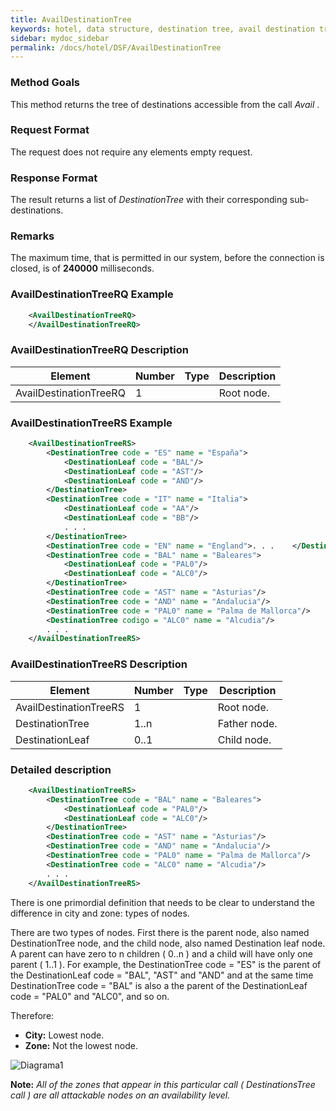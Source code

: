 ```yaml
---
title: AvailDestinationTree
keywords: hotel, data structure, destination tree, avail destination tree
sidebar: mydoc_sidebar
permalink: /docs/hotel/DSF/AvailDestinationTree
---
```




### Method Goals


This method returns the tree of destinations accessible from the call
*Avail* .



### Request Format


The request does not require any elements empty request.



### Response Format


The result returns a list of *DestinationTree* with their corresponding
sub-destinations.



### Remarks


The maximum time, that is permitted in our system, before the connection
is closed, is of **240000** milliseconds.



### AvailDestinationTreeRQ Example

~~~xml
    <AvailDestinationTreeRQ>
    </AvailDestinationTreeRQ>
~~~


### AvailDestinationTreeRQ Description




| **Element**		 | **Number** | **Type** | **Description** |
| ---------------------  | ---------- | -------- | --------------- |
| AvailDestinationTreeRQ | 1          |          | Root node.      |



### AvailDestinationTreeRS Example


~~~xml
    <AvailDestinationTreeRS>
        <DestinationTree code = "ES" name = "España">
            <DestinationLeaf code = "BAL"/>
            <DestinationLeaf code = "AST"/>
            <DestinationLeaf code = "AND"/>
        </DestinationTree>
        <DestinationTree code = "IT" name = "Italia">
            <DestinationLeaf code = "AA"/>
            <DestinationLeaf code = "BB"/>
            . . .
        </DestinationTree>
        <DestinationTree code = "EN" name = "England">. . .    </DestinationTree>
        <DestinationTree code = "BAL" name = "Baleares">
            <DestinationLeaf code = "PAL0"/>
            <DestinationLeaf code = "ALC0"/>
        </DestinationTree>
        <DestinationTree code = "AST" name = "Asturias"/>
        <DestinationTree code = "AND" name = "Andalucia"/>
        <DestinationTree code = "PAL0" name = "Palma de Mallorca"/>
        <DestinationTree codigo = "ALC0" name = "Alcudia"/>
        . . .
    </AvailDestinationTreeRS>
~~~


### AvailDestinationTreeRS Description




| **Element**			| **Number** | **Type** | **Description**	|
| ----------------------------- | ---------- | -------- | --------------------- |
| AvailDestinationTreeRS	| 1          |          | Root node.		|
| DestinationTree		| 1..n       | 		| Father node.		|
| DestinationLeaf		| 0..1       |		| Child node.		|



### Detailed description


~~~xml
    <AvailDestinationTreeRS>
        <DestinationTree code = "BAL" name = "Baleares">
            <DestinationLeaf code = "PAL0"/>
            <DestinationLeaf code = "ALC0"/>
        </DestinationTree>
        <DestinationTree code = "AST" name = "Asturias"/>
        <DestinationTree code = "AND" name = "Andalucia"/>
        <DestinationTree code = "PAL0" name = "Palma de Mallorca"/>
        <DestinationTree code = "ALC0" name = "Alcudia"/>
        . . .
    </AvailDestinationTreeRS>
~~~


There is one primordial definition that needs to be clear to understand
the difference in city and zone: types of nodes.

There are two types of nodes. First there is the parent node, also named
DestinationTree node, and the child node, also named Destination leaf
node. A parent can have zero to n children ( 0..n ) and a child will
have only one parent ( 1..1 ). For example, the DestinationTree code =
"ES" is the parent of the DestinationLeaf code = "BAL", "AST" and "AND"
and at the same time DestinationTree code = "BAL" is also a the parent
of the DestinationLeaf code = "PAL0" and "ALC0", and so on.

Therefore:

-  **City:** Lowest node.
-  **Zone:** Not the lowest node.

![Diagrama1](/articles-pub/docs/hotel/images/diagrama2.png)


**Note:** *All of the zones that appear in this particular call ( DestinationsTree call ) are all attackable nodes on an availability level.*


